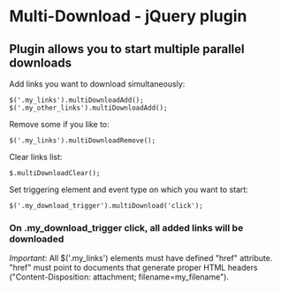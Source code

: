 Multi-Download - jQuery plugin
==============================

Plugin allows you to start multiple parallel downloads
------------------------------------------------------

Add links you want to download simultaneously:
    
    $('.my_links').multiDownloadAdd();
    $('.my_other_links').multiDownloadAdd();

Remove some if you like to:
    
    $('.my_links').multiDownloadRemove();

Clear links list:
    
    $.multiDownloadClear();

Set triggering element and event type on which you want to start:

    $('.my_download_trigger').multiDownload('click');

### On .my_download_trigger click, all added links will be downloaded

_Important_: All $('.my_links') elements must have defined "href" attribute. 
"href" must point to documents that generate proper HTML headers ("Content-Disposition: attachment; filename=my_filename").

